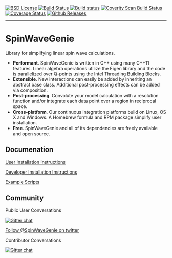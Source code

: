 
[![BSD License](https://img.shields.io/badge/license-BSD-blue.svg)](http://opensource.org/licenses/BSD-3-Clause)
[![Build Status](https://travis-ci.org/SpinWaveGenie/SpinWaveGenie.svg?branch=master)](https://travis-ci.org/SpinWaveGenie/SpinWaveGenie) 
[![Build status](https://ci.appveyor.com/api/projects/status/2m7m8u685l1vqk4u?svg=true)](https://ci.appveyor.com/project/quantumsteve/spinwavegenie)
<a href="https://scan.coverity.com/projects/4034">
  <img alt="Coverity Scan Build Status"
       src="https://scan.coverity.com/projects/4034/badge.svg"/>
</a>
[![Coverage Status](https://coveralls.io/repos/SpinWaveGenie/SpinWaveGenie/badge.svg)](https://coveralls.io/r/SpinWaveGenie/SpinWaveGenie)
[![Github Releases](https://img.shields.io/github/downloads/SpinWaveGenie/SpinWaveGenie/latest/total.svg)]()

---

# SpinWaveGenie
Library for simplifying linear spin wave calculations.

* **Performant**. SpinWaveGenie is written in C++ using many C++11 features. Linear algebra operations utilize the Eigen library and the code is parallelized over Q-points using the Intel Threading Building Blocks.
* **Extensible**. New interactions can easily be added by inheriting an abstract base class. Additional post-processing effects can be added via composition.
* **Post-processing**. Convolute your model calculation with a resolution function and/or integrate each data point over a region in reciprocal space.
* **Cross-platform**. Our continuous integration platforms build on Linux, OS X and Windows. A Homebrew formula and RPM package simplify user installation.
* **Free**. SpinWaveGenie and all of its dependencies are freely available and open source.

## Documenation

[User Installation Instructions](https://github.com/SpinWaveGenie/SpinWaveGenie/wiki/User-Installation-Instructions)

[Developer Installation Instructions](https://github.com/SpinWaveGenie/SpinWaveGenie/wiki/Installing-SpinWaveGenie)

[Example Scripts](https://github.com/SpinWaveGenie/SpinWaveGenie/wiki/Examples)

## Community

Public User Conversations

[![Gitter chat](https://badges.gitter.im/SpinWaveGenie/Users.svg)](https://gitter.im/SpinWaveGenie/Users "Gitter chat")

[Follow @SpinWaveGenie on twitter](https://twitter.com/SpinWaveGenie)

Contributor Conversations

[![Gitter chat](https://badges.gitter.im/SpinWaveGenie.svg)](https://gitter.im/SpinWaveGenie "Gitter chat")
